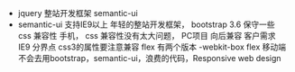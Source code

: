 - jquery 整站开发框架 semantic-ui 
- semantic-ui 支持IE9以上 年轻的整站开发框架，
  bootstrap 3.6 保守一些
  css 兼容性 手机， css 兼容性没有太大问题，
  PC项目 向后兼容 客户需求 IE9 分界点 css3的属性要注意兼容
  flex 有两个版本 -webkit-box flex
  移动端 不会去用bootstrap，semantic-ui，浪费的代码，Responsive web design